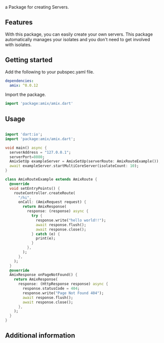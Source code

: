 a Package for creating Servers.

## Features

With this package, you can easily create your own servers.
This package automatically manages your isolates and you don't need to get involved with isolates.

## Getting started

Add the following to your pubspec.yaml file.

```yaml
dependencies:
  amix: ^0.0.12
```

Import the package.

```dart
import 'package:amix/amix.dart'
```

## Usage

```dart

import 'dart:io';
import 'package:amix/amix.dart';

void main() async {
  serverAddress = "127.0.0.1";
  serverPort=8080;
  AmixSetUp exampleServer = AmixSetUp(serverRoute: AmixRouteExample());
  await exampleServer.startMultiCoreServer(isolateCount: 10);
}

class AmixRouteExample extends AmixRoute {
  @override
  void setEntryPoints() {
    routeController.createRoute(
      "/hi",
      onCall: (AmixRequest request) {
        return AmixResponse(
          response: (response) async {
            try {
              response.write("hello world!!");
              await response.flush();
              await response.close();
            } catch (e) {
              print(e);
            }
          },
        );
      },
    );
  }
  @override
  AmixResponse onPageNotFound() {
    return AmixResponse(
      response: (HttpResponse response) async {
        response.statusCode = 404;
        response.write("Page Not Found 404");
        await response.flush();
        await response.close();
      },
    );
  }
}


```

## Additional information

